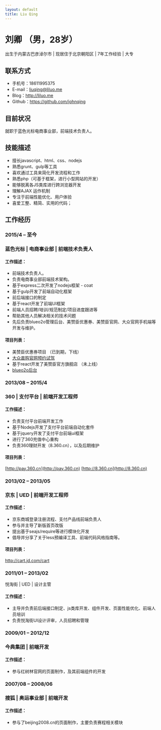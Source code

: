 ```yaml
---
layout: default
title: Liu Qing
---
```


# 刘卿 （男，28岁）
出生于内蒙古巴彦淖尔市 | 现居住于北京朝阳区 | 7年工作经验 |  大专

## 联系方式                                                    
* 手机号：18611995375
* E-mail：liuqing@liluo.me 
* Blog：http://liluo.me 
* Github：https://github.com/johnqing 

## 目前状况                                                    
就职于蓝色光标电商事业部，前端技术负责人。

## 技能描述                                                    
* 擅长javascript、html、css、nodejs 
* 熟悉grunt、gulp等工具 
* 喜欢通过工具来简化开发流程和工作 
* 熟悉php（可基于框架，进行小型网站的开发） 
* 能够脱离各JS类库进行跨浏览器开发 
* 理解AJAX 运作机制 
* 专注于前端性能优化、用户体验 
* 喜爱工整、精简、实用的代码；

## 工作经历                                                    

### 2015/4 – 至今
### 蓝色光标 | 电商事业部 | 前端技术负责人
#### 工作描述：
* 前端技术负责人。
* 负责电商事业部前端技术架构。 
* 基于express二次开发了nodejs框架 - coat
* 基于gulp开发了前端自动化框架
* 前后端接口的制定
* 基于react开发了前端UI框架
* 前端人员招聘/培训/规范制定/项目进度跟进等
* 帮助其他人员解决相关的技术问题
* 先后负责blueo2o管理后台、美赞臣优惠券、美赞臣官网、大众官网手机端等开发与维护。

#### 项目列表：
* 美赞臣优惠券项目 （已到期，下线）
* [大众直购官网预约试驾](http://m.vwdirect.com)
* 基于react开发了美赞臣官方旗舰店 （未上线）
* [blueo2o后台](http://admin.blueo2o.com)

### 2013/08 – 2015/4
### 360 | 支付平台 | 前端开发工程师
#### 工作描述：
* 负责支付平台前端开发工作 
* 基于Nodejs开发了支付平台前端自动化套件 
* 基于jquery开发了支付平台前端ui框架 
* 进行了360充值中心重构 
* 负责360理财开发（8.360.cn），以及后期维护

#### 项目列表：
[http://pay.360.cn](http://pay.360.cn) 
[http://8.360.cn](http://8.360.cn)

### 2013/02 – 2013/05
### 京东 | UED | 前端开发工程师
#### 工作描述：
* 京东商城登录注册流程、支付产品线前端负责人 
* 参与并主导了新版首页改版 
* 提出基于seajs/require等进行模块化开发 
* 倡导并分享了关于less预编译工具、前端代码风格指南等。

#### 项目列表：
http://cart.jd.com/cart 

### 2011/01 – 2013/02
悦淘街 | UED | 设计主管
#### 工作描述：
* 主导并负责前后端接口制定、js类库开发、组件开发、页面性能优化、前端人员培训
* 负责悦淘街UI设计评审，人员招聘和管理

### 2009/01 – 2012/12
### 今典集团  | 前端开发
#### 工作描述：
* 参与红树林官网的页面制作，及其前端组件的开发

### 2007/08 – 2008/06
### 搜狐 | 奥运事业部 | 前端开发
#### 工作描述：
* 参与了beijing2008.cn的页面制作，主要负责赛程相关模块
